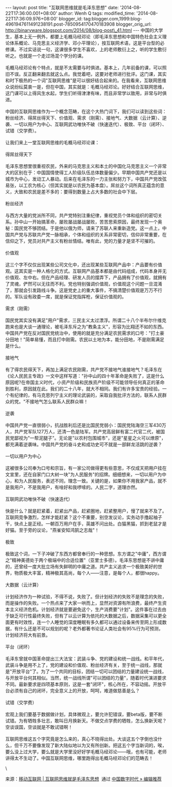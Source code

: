 --- layout: post title: "互联网思维就是毛泽东思想" date:
'2014-08-22T17:36:00.001+08:00' author: Wenh Q tags: modified\_time:
'2014-08-22T17:36:09.976+08:00' blogger\_id:
tag:blogger.com,1999:blog-4961947611491238191.post-7850954170470183908
blogger\_orig\_url:
http://binaryware.blogspot.com/2014/08/blog-post\_41.html ---
中国的大学生，基本上无一例外，都要上毛概马经邓论（即毛泽东思想和中国特色社会主义理论体系概论、马克思主义经济学、邓小平理论），按互联网术语，这是平台型的必修课。不过实话说一句，这课很多学生不喜欢，上的老师敷衍上之，听的学生敷衍听之。也就是一个走过场混个学分的课。\
\
毛概马经邓论有个特点，就是不太需要与时俱进。基本上，几年前备的课，可以照旧不误。反正翻来翻去就这么点。我觉着吧，这要对老师进行批评。这门课，其实和时下极热的一个词"互联网思维"是可以很好结合起来的。在我看来，互联网思维众说纷纭莫衷一是，但在中国，其实就是：毛概马经邓论。好好结合互联网思维，这门课可以上得风生水起，学生们听得津津有味，而且非常学以致用，非常与时俱进。\
\
中国的互联网思维作为一个概念范畴，在这个大热门词下，我们可以读到这些词：粉丝经济、得屌丝得天下、价值观、需求（刚需）、接地气、大数据（云计算）、逆袭、一切以用户为中心、互联网武功唯快不破（快速迭代）、极致、平台（闭环）、试错（交学费）。\
\
让我们来上一堂互联网思维的毛概马经邓论课：\
\
得屌丝得天下\
\
毛泽东思想里很重视农民，外来的马克思主义和本土的中国化马克思主义一个非常大的区别在于：中国国情使得工人阶级队伍总体数量偏少。早期中国共产党还是以城市为中心，发动工人暴动。后来在毛泽东的一力主张和努力下，中国共产党改弦易张，以工农为核心（但其实就是以农民为基本盘）。屌丝这个词所真正蕴含的意义，大致和农民是差不多的：要得到数量上占大多数的社会中下层。\
\
粉丝经济\
\
与西方大量的党派所不同，共产党特别注重纪律，重视党员个体和组织的密切关系。孙中山一开始搞革命，屡败屡战屡战屡败，苦苦思索原因，最终发现一个奥秘：国民党不够团结。于是他以俄为师，请来了苏联人来重新造党。这一点上，中国共产党与苏联共产党一脉相承，个体和组织的关系非常密切，信仰非常重要，在信仰之下，党员对共产主义有粉丝情结。唯有此，党的力量才是坚不可摧的。\
\
价值观\
\
这三个字不仅仅出现某些公司文化中，还出现某些互联网产品中：产品要有价值观。这其实是一种人格化的方式。互联网产品基本都是由代码组成，代码本身并无价值观、左中右。但在产品经理、研发人员的摆弄下，产品拥有了价值观，就拥有了灵魂，俨然可以无往而不利。党也特别强调价值观，价值观这个问题一旦混淆了，那就会引发路线斗争。这是党史上的重大事件，不搞清楚价值观是万万不行的。军队设有政委一席，就是保证党指挥枪，保证价值观的。\
\
需求（刚需）\
\
国民党其实没有满足"用户"需求，三民主义太过漂浮。所谓二十八个半布尔什维克跑来也是大谈一通理论，被毛泽东斥之为"教条主义"，形容为比翔还不如的东西。中国共产党在反对国民党统治中，使用的就是充分满足农民需求的口号："打土豪分田地！"简单易懂，而且打中刚需。农民以土地为本，能分田地，不是刚需满足是什么。\
\
接地气\
\
有了得农民得天下，再加上满足农民刚需，共产党不接地气谁接地气？毛泽东在《论人民民主专政》一文中这样写道："孙中山的四十年革命是失败了，这是什么原因呢?在帝国主义时代，小资产阶级和民族资产阶级不可能领导任何真正的革命到胜利，原因就在此。我们的二十八年，就大不相同。我们有许多宝贵的经验。一个有纪律的，有马克思列宁主义的理论武装的，采取自我批评方法的，联系人民群众的党。"不接地气怎么联系人民群众嘛！\
\
逆袭\
\
中国共产党一直很弱小，抗战胜利后还是比国民党弱小：国民党陆海空三军430万人，共产党军队127万人，还清一色是陆军。共产党高层鲜有富二代官二代，被国民党鄙视为"一帮泥腿子"。无论是"以农村包围城市"，还是"星星之火可以燎原"，都充满着逆袭味。中国共产党的奋斗史和成功史可不就是一部鲜龙活跳的逆袭？\
\
一切以用户为中心\
\
这被很多公司奉为口号和宗旨，有一家公司做得更有些意思，不仅成天把用户挂在文宣里，还在自家门口大树一块"为人民服务"的招牌。细细想来，一切以用户为中心，和为人民服务，表述不同，理念一致。关键的是，如果你不用我家产品，就不是我用户，不是我用户，有啥好和我啰嗦的。人民二字，道理亦然。\
\
互联网武功唯快不破（快速迭代）\
\
快是什么？就是赶紧着，赶紧出产品，赶紧圈地，赶紧整用户，慢了就来不及了。互联网竞争激烈，怎样才能赶紧？这个不重要，别空发议论，实务动手撸起袖子干，快点上是正经。一朝百万用户在手，英雄不问出处。白猫黑猫，抓到老鼠才是好猫。至于旁的议论，"燕雀安知鸿鹄之志哉"！\
\
极致\
\
极致这个词，一下子冲破了东西方都曾奉行的一种思想。东方谓之"中庸"，西方谓之"精神美德处于两个极端中的合适位置"（亚里士多德）。毛泽东思想是不讲中庸的，还曾经一度大批立场有失鲜明的中庸之道。共产主义追求一个极致美好的世界，物质极大丰富，精神极其高尚，每个人——注意，是每个人，都很happy。\
\
大数据（云计算）\
\
计划经济作为一种试验，不得不说，失败了。但计划经济的失败不是理念的失败，而是操作的失败。一个热点来了大家一哄而上，显然对资源有所浪费，最终产生资本主义经济危机。计划经济就是要避免这个，生产消费要"计划"。这件事在过去由于缺乏可行性最终失败，但有了以云计算为依托的大数据之后，数据采集可以更全面更有时效性，连一个人睡觉的深度睡眠有多久都可以通过设备来传至网上形成数据，有什么还是不可以规划的呢？老外都著书论证人类社会有95%行为可预测，计划经济将大有前景。\
\
平台（闭环）\
\
毛泽东曾就中国革命提出三大法宝：武装斗争、党的建设和统一战线。和平年代，武装斗争是用不上了，党的建设和价值观、粉丝经济有关，至于统一战线，那就是"开放平台"了。为了一个共同的目标，团结一切可以团结的力量建设统一战线，与开放平台何其相似。当然，统一战线所谓"可以团结的力量"，随着时代演进要求不同。最新要求是四项基本原则，这是一套"闭环"，核心所在，不容动摇。开放平台必须有自己的闭环，完全意义上的开放，呵呵，难道做慈善是么？\
\
试错（交学费）\
\
宏观上我们要基于数据做计划，具体微观上，要允许犯错误，要beta版，要不断试错。为有牺牲多壮志，敢叫日月换新天。不做交点学费的牺牲，怎么换新天呢？空谈误国，空谈就是不敢试错啊！\
\
互联网思维这五个字究竟是怎么来的，真心不晓得出处。大谈这五个字倒也没什么，但千万不要像发现了新大陆似地以为又有所创新。把这五个字当新词的，唉，要么没上过大学，要么就是大学里没好好学毛概马经邓论——哦，也有可能，老师讲得太不生动了。中国互联网思维，哪里跑得出毛概马经邓论们的范畴去！
<div>

\

</div>

<div>

来源：[移动互联网 |
互联网思维就是毛泽东思想](http://feedproxy.google.com/~r/chinagfwblog/~3/DAMAFVt4oog/)  通过 [中国数字时代
»
编辑推荐](http://pipes.yahoo.com/pipes/pipe.info?_id=4ebbe79f06d4342d785a0cab9913dc0c)

</div>

